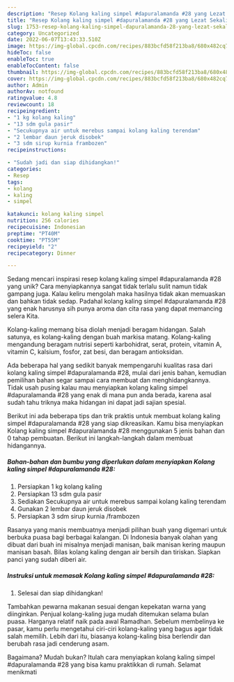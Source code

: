 ```yaml
---
description: "Resep Kolang kaling simpel #dapuralamanda #28 yang Lezat Sekali"
title: "Resep Kolang kaling simpel #dapuralamanda #28 yang Lezat Sekali"
slug: 1753-resep-kolang-kaling-simpel-dapuralamanda-28-yang-lezat-sekali
category: Uncategorized
date: 2022-06-07T13:43:33.510Z
image: https://img-global.cpcdn.com/recipes/883bcfd58f213ba8/680x482cq70/kolang-kaling-simpel-dapuralamanda-28-foto-resep-utama.jpg
hideToc: false
enableToc: true
enableTocContent: false
thumbnail: https://img-global.cpcdn.com/recipes/883bcfd58f213ba8/680x482cq70/kolang-kaling-simpel-dapuralamanda-28-foto-resep-utama.jpg
cover: https://img-global.cpcdn.com/recipes/883bcfd58f213ba8/680x482cq70/kolang-kaling-simpel-dapuralamanda-28-foto-resep-utama.jpg
author: Admin
authorAv: notfound
ratingvalue: 4.8
reviewcount: 18
recipeingredient:
- "1 kg kolang kaling"
- "13 sdm gula pasir"
- "Secukupnya air untuk merebus sampai kolang kaling terendam"
- "2 lembar daun jeruk disobek"
- "3 sdm sirup kurnia frambozen"
recipeinstructions:

- "Sudah jadi dan siap dihidangkan!"
categories:
- Resep
tags:
- kolang
- kaling
- simpel

katakunci: kolang kaling simpel 
nutrition: 256 calories
recipecuisine: Indonesian
preptime: "PT40M"
cooktime: "PT55M"
recipeyield: "2"
recipecategory: Dinner

---
```





Sedang mencari inspirasi resep kolang kaling simpel #dapuralamanda #28 yang unik? Cara menyiapkannya sangat tidak terlalu sulit namun tidak gampang juga. Kalau keliru mengolah maka hasilnya tidak akan memuaskan dan bahkan tidak sedap. Padahal kolang kaling simpel #dapuralamanda #28 yang enak harusnya sih punya aroma dan cita rasa yang dapat memancing selera Kita.





Kolang-kaling memang bisa diolah menjadi beragam hidangan. Salah satunya, es kolang-kaling dengan buah markisa matang. Kolang-kaling mengandung beragam nutrisi seperti karbohidrat, serat, protein, vitamin A, vitamin C, kalsium, fosfor, zat besi, dan beragam antioksidan.

Ada beberapa hal yang sedikit banyak mempengaruhi kualitas rasa dari kolang kaling simpel #dapuralamanda #28, mulai dari jenis bahan, kemudian pemilihan bahan segar sampai cara membuat dan menghidangkannya. Tidak usah pusing kalau mau menyiapkan kolang kaling simpel #dapuralamanda #28 yang enak di mana pun anda berada, karena asal sudah tahu triknya maka hidangan ini dapat jadi sajian spesial.






Berikut ini ada beberapa tips dan trik praktis untuk membuat kolang kaling simpel #dapuralamanda #28 yang siap dikreasikan. Kamu bisa menyiapkan Kolang kaling simpel #dapuralamanda #28 menggunakan 5 jenis bahan dan 0 tahap pembuatan. Berikut ini langkah-langkah dalam membuat hidangannya.

<!--inarticleads1-->

##### Bahan-bahan dan bumbu yang diperlukan dalam menyiapkan Kolang kaling simpel #dapuralamanda #28:

1. Persiapkan 1 kg kolang kaling
1. Persiapkan 13 sdm gula pasir
1. Sediakan Secukupnya air untuk merebus sampai kolang kaling terendam
1. Gunakan 2 lembar daun jeruk disobek
1. Persiapkan 3 sdm sirup kurnia /frambozen


Rasanya yang manis membuatnya menjadi pilihan buah yang digemari untuk berbuka puasa bagi berbagai kalangan. Di Indonesia banyak olahan yang dibuat dari buah ini misalnya menjadi manisan, baik manisan kering maupun manisan basah. Bilas kolang kaling dengan air bersih dan tiriskan. Siapkan panci yang sudah diberi air. 

<!--inarticleads2-->

##### Instruksi untuk memasak Kolang kaling simpel #dapuralamanda #28:


1. Selesai dan siap dihidangkan!

Tambahkan pewarna makanan sesuai dengan kepekatan warna yang diinginkan. Penjual kolang-kaling juga mudah ditemukan selama bulan puasa. Harganya relatif naik pada awal Ramadhan. Sebelum membelinya ke pasar, kamu perlu mengetahui ciri-ciri kolang-kaling yang bagus agar tidak salah memilih. Lebih dari itu, biasanya kolang-kaling bisa berlendir dan berubah rasa jadi cenderung asam. 

Bagaimana? Mudah bukan? Itulah cara menyiapkan kolang kaling simpel #dapuralamanda #28 yang bisa kamu praktikkan di rumah. Selamat menikmati
